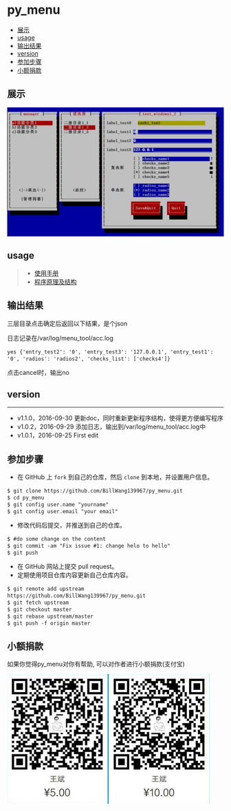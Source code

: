 # py_menu

* [展示](#展示)
* [usage](#usage)
* [输出结果](#输出结果)
* [version](#version)
* [参加步骤](#参加步骤)
* [小额捐款](#小额捐款)

## 展示

![Screenshot](images/test.jpg)

## usage

> * [使用手册](docs/usage.md)
> * [程序原理及结构](docs/arch.md)

## 输出结果

三层目录点击确定后返回以下结果，是个json

日志记录在/var/log/menu_tool/acc.log
```
yes {'entry_test2': '0', 'entry_test3': '127.0.0.1', 'entry_test1': '0', 'radios': 'radios2', 'checks_list': ['checks4']}
```
点击cancel时，输出no

## version
----
* v1.1.0，2016-09-30 更新doc，同时重新更新程序结构，使得更方便编写程序
* v1.0.2，2016-09-29 添加日志，输出到/var/log/menu_tool/acc.log中
* v1.0.1，2016-09-25 First edit

## 参加步骤

* 在 GitHub 上 `fork` 到自己的仓库，然后 `clone` 到本地，并设置用户信息。
```
$ git clone https://github.com/BillWang139967/py_menu.git
$ cd py_menu
$ git config user.name "yourname"
$ git config user.email "your email"
```
* 修改代码后提交，并推送到自己的仓库。
```
$ #do some change on the content
$ git commit -am "Fix issue #1: change helo to hello"
$ git push
```
* 在 GitHub 网站上提交 pull request。
* 定期使用项目仓库内容更新自己仓库内容。
```
$ git remote add upstream https://github.com/BillWang139967/py_menu.git
$ git fetch upstream
$ git checkout master
$ git rebase upstream/master
$ git push -f origin master
```
## 小额捐款

如果你觉得py_menu对你有帮助, 可以对作者进行小额捐款(支付宝)

![Screenshot](images/5.jpg)
